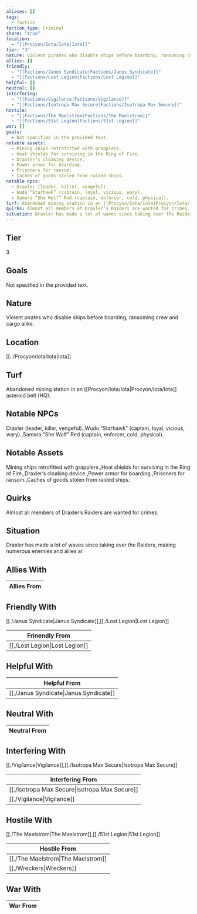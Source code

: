 ```yaml
---
aliases: []
tags:
  - faction
faction_type: Criminal
share: "true"
location:
  - "[[Procyon/Iota/Iota|Iota]]"
tier: "3"
nature: Violent pirates who disable ships before boarding, ransoming crew and cargo alike.
allies: []
friendly:
  - "[[Factions/Janus Syndicate|Factions/Janus Syndicate]]"
  - "[[Factions/Lost Legion|Factions/Lost Legion]]"
helpful: []
neutral: []
interfering:
  - "[[Factions/Vigilance|Factions/Vigilance]]"
  - "[[Factions/Isotropa Max Secure|Factions/Isotropa Max Secure]]"
hostile:
  - "[[Factions/The Maelstrom|Factions/The Maelstrom]]"
  - "[[Factions/51st Legion|Factions/51st Legion]]"
war: []
goals:
  - Not specified in the provided text.
notable assets:
  - Mining ships retrofitted with grapplers.
  - Heat shields for surviving in the Ring of Fire.
  - Draxler’s cloaking device.
  - Power armor for boarding.
  - Prisoners for ransom.
  - Caches of goods stolen from raided ships.
notable npcs:
  - Draxler (leader, killer, vengeful).
  - Wudu “Starhawk” (captain, loyal, vicious, wary).
  - Samara “She Wolf” Red (captain, enforcer, cold, physical).
turf: Abandoned mining station in an [[Procyon/Iota/Iota|Procyon/Iota/Iota]] asteroid belt (HQ).
quirks: Almost all members of Draxler’s Raiders are wanted for crimes.
situation: Draxler has made a lot of waves since taking over the Raiders, making numerous enemies and allies al
---
```

## Tier

3

## Goals

Not specified in the provided text.

## Nature

Violent pirates who disable ships before boarding, ransoming crew and cargo alike.

## Location

[[../Procyon/Iota/Iota|Iota]]

## Turf

Abandoned mining station in an [[Procyon/Iota/Iota|Procyon/Iota/Iota]] asteroid belt (HQ).

## Notable NPCs

Draxler (leader, killer, vengeful).,Wudu “Starhawk” (captain, loyal, vicious, wary).,Samara “She Wolf” Red (captain, enforcer, cold, physical).

## Notable Assets

Mining ships retrofitted with grapplers.,Heat shields for surviving in the Ring of Fire.,Draxler’s cloaking device.,Power armor for boarding.,Prisoners for ransom.,Caches of goods stolen from raided ships.

## Quirks

Almost all members of Draxler’s Raiders are wanted for crimes.

## Situation

Draxler has made a lot of waves since taking over the Raiders, making numerous enemies and allies al

## Allies With



| Allies From |
| ----------- |


## Friendly With

[[./Janus Syndicate|Janus Syndicate]],[[./Lost Legion|Lost Legion]]

| Frinendly From                           |
| ---------------------------------------- |
| [[./Lost Legion\|Lost Legion]] |


## Helpful With



| Helpful From                                     |
| ------------------------------------------------ |
| [[./Janus Syndicate\|Janus Syndicate]] |


## Neutral With




| Neutral From |
| ------------ |



## Interfering With

[[./Vigilance|Vigilance]],[[./Isotropa Max Secure|Isotropa Max Secure]]


| Interfering From                                         |
| -------------------------------------------------------- |
| [[./Isotropa Max Secure\|Isotropa Max Secure]] |
| [[./Vigilance\|Vigilance]]                     |



## Hostile With

[[./The Maelstrom|The Maelstrom]],[[./51st Legion|51st Legion]]


| Hostile From                                 |
| -------------------------------------------- |
| [[./The Maelstrom\|The Maelstrom]] |
| [[./Wreckers\|Wreckers]]           |



## War With



| War From |
| -------- |


